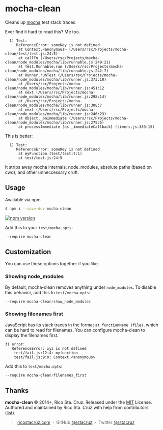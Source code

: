 # mocha-clean

Cleans up [mocha] test stack traces.

Ever find it hard to read this? Me too.

```
  1) Test:
     ReferenceError: someKey is not defined
      at Context.<anonymous> (/Users/rsc/Projects/mocha-clean/test/test.js:24:5)
      at callFn (/Users/rsc/Projects/mocha-clean/node_modules/mocha/lib/runnable.js:249:21)
      at Test.Runnable.run (/Users/rsc/Projects/mocha-clean/node_modules/mocha/lib/runnable.js:242:7)
      at Runner.runTest (/Users/rsc/Projects/mocha-clean/node_modules/mocha/lib/runner.js:373:10)
      at /Users/rsc/Projects/mocha-clean/node_modules/mocha/lib/runner.js:451:12
      at next (/Users/rsc/Projects/mocha-clean/node_modules/mocha/lib/runner.js:298:14)
      at /Users/rsc/Projects/mocha-clean/node_modules/mocha/lib/runner.js:308:7
      at next (/Users/rsc/Projects/mocha-clean/node_modules/mocha/lib/runner.js:246:23)
      at Object._onImmediate (/Users/rsc/Projects/mocha-clean/node_modules/mocha/lib/runner.js:275:5)
      at processImmediate [as _immediateCallback] (timers.js:330:15)
```

This is better:

```
  1) Test:
     ReferenceError: someKey is not defined
      at myFunction (test/test:7:1)
      at test/test.js:24:5
```

It strips away mocha internals, node_modules, absolute paths (based on cwd), and 
other unneccessary cruft.

## Usage

Available via npm.

```sh
$ npm i --save-dev mocha-clean
```

[![npm version](http://img.shields.io/npm/v/mocha-clean.svg?style=flat)](https://npmjs.org/package/mocha-clean "View this project on npm")

Add this to your `test/mocha.opts`:

```js
--require mocha-clean
```

## Customization

You can use these options together if you like.

### Showing node_modules

By default, mocha-clean removes anything under `node_modules`.
To disable this behavior, add this to `test/mocha.opts`:

```js
--require mocha-clean/show_node_modules
```

### Showing filenames first

JavaScript has its stack traces in the format `at functionName (file)`, which 
can be hard to read for filenames. You can configure mocha-clean to display the 
filenames first.

```
3) error:
   ReferenceError: xyz is not defined
    test/fail.js:12:4: myfunction
    test/fail.js:9:9: Context.<anonymous>
```

Add this to `test/mocha.opts`:

```js
--require mocha-clean/filenames_first
```

## Thanks

[mocha]: http://visionmedia.github.io/mocha

**mocha-clean** © 2014+, Rico Sta. Cruz. Released under the [MIT] License.<br>
Authored and maintained by Rico Sta. Cruz with help from contributors ([list][contributors]).

> [ricostacruz.com](http://ricostacruz.com) &nbsp;&middot;&nbsp;
> GitHub [@rstacruz](https://github.com/rstacruz) &nbsp;&middot;&nbsp;
> Twitter [@rstacruz](https://twitter.com/rstacruz)

[MIT]: http://mit-license.org/
[contributors]: http://github.com/rstacruz/mocha-clean/contributors

